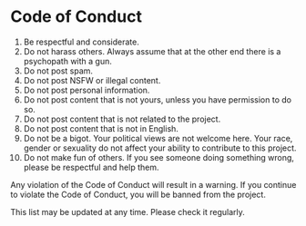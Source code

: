 # Code of Conduct

1. Be respectful and considerate.
2. Do not harass others. Always assume that at the other end there is a psychopath with a gun.
3. Do not post spam.
4. Do not post NSFW or illegal content.
5. Do not post personal information.
6. Do not post content that is not yours, unless you have permission to do so.
7. Do not post content that is not related to the project.
8. Do not post content that is not in English.
9. Do not be a bigot. Your political views are not welcome here. Your race, gender or sexuality do not affect your ability to contribute to this project.
10. Do not make fun of others. If you see someone doing something wrong, please be respectful and help them.

Any violation of the Code of Conduct will result in a warning. If you continue to violate the Code of Conduct, you will be banned from the project.

This list may be updated at any time. Please check it regularly.